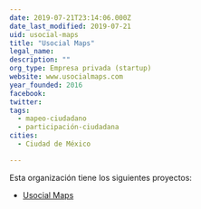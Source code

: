 ```yaml
---
date: 2019-07-21T23:14:06.000Z
date_last_modified: 2019-07-21
uid: usocial-maps
title: "Usocial Maps"
legal_name: 
description: ""
org_type: Empresa privada (startup)
website: www.usocialmaps.com
year_founded: 2016
facebook: 
twitter: 
tags:
  - mapeo-ciudadano
  - participación-ciudadana
cities: 
  - Ciudad de México

---
```


Esta organización tiene los siguientes proyectos:

- [Usocial Maps](/i/usocial-maps.html)
